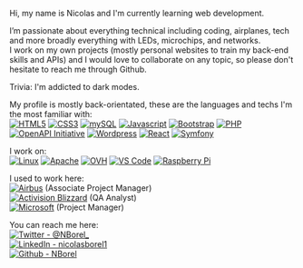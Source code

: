 Hi, my name is Nicolas and I'm currently learning web development.

I’m passionate about everything technical including coding, airplanes, tech and more broadly everything with LEDs, microchips, and networks.\
I work on my own projects (mostly personal websites to train my back-end skills and APIs) and I would love to collaborate on any topic, so please don't hesitate to reach me through Github.

Trivia: I'm addicted to dark modes.

My profile is mostly back-orientated, these are the languages and techs I'm the most familiar with:\
<a href="https://developer.mozilla.org/en-US/docs/Web/HTML"><img src="https://img.shields.io/badge/HTML5-black?logo=html5&logoColor=%23E34F26" alt="HTML5"></a>
<a href="https://developer.mozilla.org/en-US/docs/Web/CSS"><img src="https://img.shields.io/badge/CSS3-black?logo=css3&logoColor=%231572B6" alt="CSS3"></a>
<a href="https://www.mysql.com/"><img src="https://img.shields.io/badge/mySQL-black?logo=mysql&logoColor=%234479A1" alt="mySQL"></a>
<a href="https://developer.mozilla.org/fr/docs/Web/JavaScript"><img src="https://img.shields.io/badge/Javascript-black?logo=Javascript&logoColor=%23F7DF1E" alt="Javascript"></a>
<a href="https://getbootstrap.com/"><img src="https://img.shields.io/badge/Bootstrap-black?logo=bootstrap&logoColor=%237952B3" alt="Bootstrap"></a>
<a href="https://www.php.net/"><img src="https://img.shields.io/badge/PHP-black?logo=php&logoColor=%23777BB4" alt="PHP"></a>
<a href="https://www.openapis.org/about"><img src="https://img.shields.io/badge/OpenAPI_Initiative-black?logo=OpenAPI+Initiative&logoColor=%236BA539" alt="OpenAPI Initiative"></a>
<a href="https://wordpress.com/fr/"><img src="https://img.shields.io/badge/Wordpress-black?logo=wordpress&logoColor=%2321759B" alt="Wordpress"></a>
<a href="https://reactjs.org/"><img src="https://img.shields.io/badge/React-black?logo=react&logoColor=%2361DAFB" alt="React"></a>
<a href="https://symfony.com/"><img src="https://img.shields.io/badge/Symfony-black?logo=symfony&logoColor=white" alt="Symfony"></a>

I work on:\
<a href="https://www.linux.org/"><img src="https://img.shields.io/badge/Linux-black?logo=linux&logoColor=%23FCC624" alt="Linux"></a>
<a href="https://httpd.apache.org/"><img src="https://img.shields.io/badge/Apache-black?logo=apache&logoColor=%23D22128" alt="Apache"></a>
<a href="https://www.ovhcloud.com/"><img src="https://img.shields.io/badge/OVH-black?logo=ovh&logoColor=%23123F6D" alt="OVH"></a>
<a href="https://code.visualstudio.com/"><img src="https://img.shields.io/badge/VS_Code-black?logo=visual+studio+code&logoColor=%23007ACC" alt="VS Code"></a>
<a href="https://www.raspberrypi.com/"><img src="https://img.shields.io/badge/Raspberry_Pi-black?logo=raspberry+pi&logoColor=%23A22846" alt="Raspberry Pi"></a>



I used to work here:\
<a href="https://www.airbus.com/en/products-services/defence"><img src="https://img.shields.io/badge/Airbus-black?logo=airbus&logoColor=%2300205B" alt="Airbus"></a> (Associate Project Manager)\
<a href="https://www.activision.com"><img src="https://img.shields.io/badge/Activision_Blizzard-black?logo=activision&logoColor=white" alt="Activision Blizzard"></a> (QA Analyst)\
<a href="https://www.microsoft.com"><img src="https://img.shields.io/badge/Microsoft-black?logo=microsoft&logoColor=%235E5E5E" alt="Microsoft"></a> (Project Manager)

You can reach me here:\
<a href="https://twitter.com/Nborel_"><img src="https://img.shields.io/badge/Twitter-%40NBorel__-black?logo=twitter&logoColor=%231DA1F2" alt="Twitter - @NBorel_"></a>\
<a href="https://www.linkedin.com/in/nicolasborel1/"><img src="https://img.shields.io/badge/LinkedIn-%40nicolasborel1_-black?logo=linkedin&logoColor=%230A66C2" alt="LinkedIn - nicolasborel1"></a>\
<a href="https://github.com/NBorel"><img src="https://img.shields.io/badge/Github-NBorel-black?logo=github&logoColor=%23181717" alt="Github - NBorel"></a>
